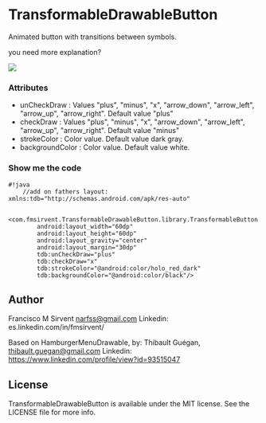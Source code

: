 TransformableDrawableButton
=================

Animated button with transitions between symbols.

you need more explanation?


![](https://raw.githubusercontent.com/Narfss/TransformableDrawableButton/master/buttoncrossmenudemosvg.gif)


### Attributes ###
* unCheckDraw : Values "plus", "minus", "x", "arrow_down", "arrow_left", "arrow_up", "arrow_right". Default value "plus"
* checkDraw : Values "plus", "minus", "x", "arrow_down", "arrow_left", "arrow_up", "arrow_right". Default value "minus"
* strokeColor : Color value. Default value dark gray.
* backgroundColor : Color value. Default value white.

### Show me the code ###

```
#!java
    //add on fathers layout: xmlns:tdb="http://schemas.android.com/apk/res-auto"

    <com.fmsirvent.TransformableDrawableButton.library.TransformableButton
        android:layout_width="60dp"
        android:layout_height="60dp"
        android:layout_gravity="center"
        android:layout_margin="30dp"
        tdb:unCheckDraw="plus"
        tdb:checkDraw="x"
        tdb:strokeColor="@android:color/holo_red_dark"
        tdb:backgroundColor="@android:color/black"/>

```

## Author

Francisco M Sirvent narfss@gmail.com
Linkedin: es.linkedin.com/in/fmsirvent/


Based on HamburgerMenuDrawable, by:
Thibault Guégan, thibault.guegan@gmail.com
Linkedin: https://www.linkedin.com/profile/view?id=93515047

## License

TransformableDrawableButton is available under the MIT license. See the LICENSE file for more info.
